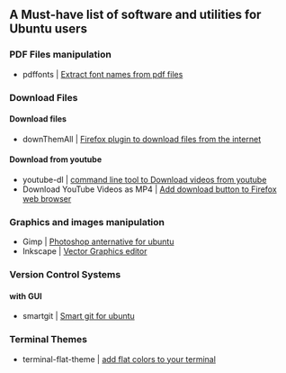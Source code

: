 ## A Must-have list of software and utilities for Ubuntu users



### PDF Files manipulation 
* pdffonts | [Extract font names  from pdf files](http://ask.xmodulo.com/check-which-fonts-are-used-pdf-document.html)


### Download Files 
#### Download files 
* downThemAll | [Firefox plugin to download files from the internet](https://addons.mozilla.org/fr/firefox/addon/downthemall/)

#### Download from youtube 
* youtube-dl | [command line tool to Download videos from youtube](https://rg3.github.io/youtube-dl/)
* Download YouTube Videos as MP4 | [Add download button to Firefox web browser](https://addons.mozilla.org/fr/firefox/addon/download-youtube/) 


### Graphics and images manipulation
* Gimp | [Photoshop anternative for ubuntu](https://www.gimp.org/)
* Inkscape | [Vector Graphics editor](https://inkscape.org/fr/download/linux/) 

### Version Control Systems
#### with GUI
* smartgit | [Smart git for ubuntu](http://www.syntevo.com/smartgit/download)


### Terminal Themes
* terminal-flat-theme | [add flat colors to your terminal](https://github.com/IonicaBizau/terminal-flat-theme)
